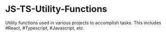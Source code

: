 # JS-TS-Utility-Functions
Utility functions used in various projects to accomplish tasks. This includes #React, #Typescript, #Javascript, etc.
